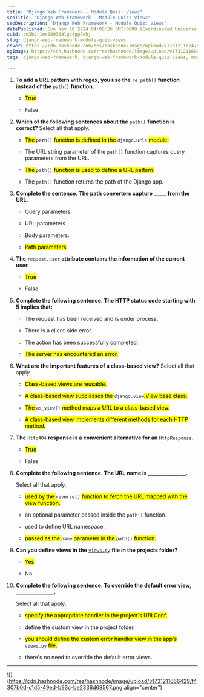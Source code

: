 ```yaml
---
title: "Django Web Framework - Module Quiz: Views"
seoTitle: "Django Web Framework - Module Quiz: Views"
seoDescription: "Django Web Framework - Module Quiz: Views"
datePublished: Sun Nov 10 2024 04:08:26 GMT+0000 (Coordinated Universal Time)
cuid: cm3b2r1mx000309lgc4pp7ehj
slug: django-web-framework-module-quiz-views
cover: https://cdn.hashnode.com/res/hashnode/image/upload/v1731211674754/1114e25d-e913-4292-8def-c999bb68aa3a.png
ogImage: https://cdn.hashnode.com/res/hashnode/image/upload/v1731211696496/bbd4372a-dd0d-4317-a0cd-7d2f57f86a67.png
tags: django-web-framework, django-web-framework-module-quiz-views, module-quiz-views

---
```


1. **To add a URL pattern with regex, you use the** `re_path()` **function instead of the** `path()` **function.**
    
    * <mark>True</mark>
        
    * False
        
2. **Which of the following sentences about the** `path()` **function is correct?** Select all that apply.
    
    * <mark>The </mark> `path()` <mark> function is defined in the </mark> `django.urls` <mark> module.</mark>
        
    * The URL string parameter of the `path()` function captures query parameters from the URL.
        
    * <mark>The </mark> `path()` <mark> function is used to define a URL pattern.</mark>
        
    * The `path()` function returns the path of the Django app.
        
3. **Complete the sentence. The path converters capture \_\_\_\_\_ from the URL.**
    
    * Query parameters
        
    * URL parameters
        
    * Body parameters.
        
    * <mark>Path parameters</mark>
        
4. **The** `request.user` **attribute contains the information of the current user.**
    
    * <mark>True</mark>
        
    * False
        
5. **Complete the following sentence. The HTTP status code starting with 5 implies that:**
    
    * The request has been received and is under process.
        
    * There is a client-side error.
        
    * The action has been successfully completed.
        
    * <mark>The server has encountered an error.</mark>
        
6. **What are the important features of a class-based view?** Select all that apply.
    
    * <mark>Class-based views are reusable.</mark>
        
    * <mark>A class-based view subclasses the </mark> `django.view`<mark>.View base class.</mark>
        
    * <mark>The </mark> `as_view()` <mark> method maps a URL to a class-based view.</mark>
        
    * <mark>A class-based view implements different methods for each HTTP method.</mark>
        
7. **The** `Http404` **response is a convenient alternative for an** `HttpResponse`**.**
    
    * <mark>True</mark>
        
    * False
        
8. **Complete the following sentence. The URL name is \_\_\_\_\_\_\_\_\_\_\_\_\_\_\_.**
    
    Select all that apply.
    
    * <mark>used by the </mark> `reverse()` <mark> function to fetch the URL mapped with the view function.</mark>
        
    * an optional parameter passed inside the `path()` function.
        
    * used to define URL namespace.
        
    * <mark>passed as the </mark> `name` <mark> parameter in the </mark> `path()` <mark> function.</mark>
        
9. **Can you define views in the** [`views.py`](http://views.py) **file in the projects folder?**
    
    * <mark>Yes</mark>
        
    * No
        
10. **Complete the following sentence. To override the default error view, \_\_\_\_\_\_\_\_\_\_\_\_\_\_\_.**
    
    Select all that apply.
    
    * <mark>specify the appropriate handler in the project's URLConf.</mark>
        
    * define the custom view in the project folder.
        
    * <mark>you should define the custom error handler view in the app's </mark> [`views.py`](http://views.py) <mark> file.</mark>
        
    * there's no need to override the default error views.
        

---

![](https://cdn.hashnode.com/res/hashnode/image/upload/v1731211666429/f4307b0d-c1d5-49ed-b93c-be2336d68567.png align="center")